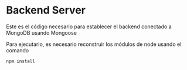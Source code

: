 # Backend Server

Este es el código necesario para establecer el backend conectado a MongoDB usando Mongoose

Para ejecutarlo, es necesario reconstruir los módulos de node usando el comando

```
npm install
```
